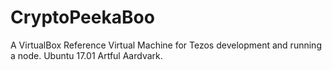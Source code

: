 # CryptoPeekaBoo
A VirtualBox Reference Virtual Machine for Tezos development and running a node. Ubuntu 17.01 Artful Aardvark.
